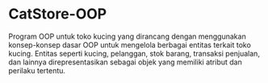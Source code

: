 # CatStore-OOP
Program OOP untuk toko kucing  yang dirancang dengan menggunakan konsep-konsep dasar OOP untuk mengelola berbagai entitas terkait toko kucing. Entitas seperti kucing, pelanggan, stok barang, transaksi penjualan, dan lainnya direpresentasikan sebagai objek yang memiliki atribut dan perilaku tertentu.
